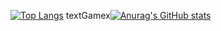 [![Top Langs](https://github-readme-stats.vercel.app/api/top-langs/?username=textGamex)](https://github.com/anuraghazra/github-readme-stats)
textGamex[![Anurag's GitHub stats](https://github-readme-stats.vercel.app/api?username=textGamex)](https://github.com/anuraghazra/github-readme-stats)
